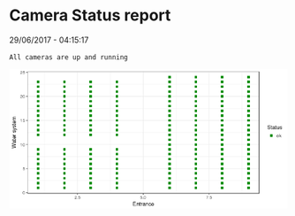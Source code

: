 Camera Status report
================
29/06/2017 - 04:15:17

    All cameras are up and running

![](camreport_files/figure-markdown_github/unnamed-chunk-2-1.png)
